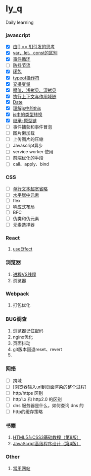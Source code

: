 # ly_q
Daily learning

### javascript

- [x] [由[] == ![]引发的思考](doc/javascript/由[]==![]引发的思考.md)
- [x] [var、let、const的区别](doc/javascript/var、let、const的区别.md)
- [x] [事件循环](doc/javascript/事件循环.md)
- [ ] [防抖节流](doc/javascript/防抖节流.md)
- [x] [闭包](doc/javascript/闭包.md)
- [x] [typeof操作符](doc/javascript/typeof操作符.md)
- [x] [交换变量](doc/javascript/交换变量.md)
- [x] [赋值、浅拷贝、深拷贝](doc/javascript/赋值、浅拷贝、深拷贝.md)
- [x] [执行上下文与作用域链](doc/javascript/执行上下文与作用域链.md)
- [x] [Date](doc/javascript/Date.md)
- [x] [理解js中的this](doc/javascript/js中this的理解.md)
- [x] [js中的类型转换](doc/javascript/js中的类型转换.md)
- [x] [继承-原型链](doc/javascript/继承-原型链.md)
- [ ] 事件捕获和事件冒泡
- [ ] 图片懒加载
- [ ] 上传图片的压缩
- [ ] Javascript异步
- [ ] service worker 使用
- [ ] 前端优化的手段
- [ ] call、apply、bind

### CSS
- [ ] [单行文本超宽省略](doc/css/单行文本超宽省略.md)
- [ ] [水平居中元素](doc/css/basic/水平居中元素.md)
- [ ] flex
- [ ] 响应式布局
- [ ] BFC
- [ ] 伪类和伪元素
- [ ] 元素选择器

### React

1. [useEffect](doc/react/useEffect.md)

### 浏览器

1. [进程VS线程](doc/javascript/basic/进程VS线程.md)
2. 浏览器

### Webpack

1. 打包优化

### BUG调查

1. 浏览器记住密码
2. nginx优化
3. 页面抖动
4. git版本回退reset、revert
5. 

### 网络

- [ ] 跨域
- [ ] [浏览器输入url到页面渲染的整个过程]
- [ ] http/https 区别
- [ ] http1.x 和 http2.0 的区别
- [ ] dns 服务器是什么，如何查询 dns 的
- [ ] http的缓存策略

### 书籍

1. [HTML5与CSS3基础教程（第8版）](doc/books/HTML5与CSS3基础教程（第8版）.pdf)
2. [JavaScript高级程序设计（第4版）](doc/books/JavaScript高级程序设计（第4版）.pdf)

### Other

1. [常用网站](doc/other/常用网站.md)

